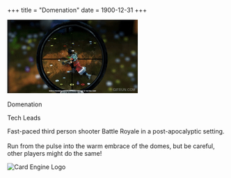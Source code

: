 +++
title = "Domenation"
date = 1900-12-31
+++

<html lang="en">
    <div id="card">
        <div id="card-visual">
            <img src="../images/domenation/animated.gif" alt="Card Image" id="card-image-left">
        </div>
        <div id="card-text">
            <p id="card-title">Domenation</p>
            <p id="card-subtitle">Tech Leads</p>
            <p id="card-description">Fast-paced third person shooter Battle Royale in a post-apocalyptic setting.<br><br>Run from the pulse into the warm embrace of the domes, but be careful, other players might do the same!</p>
            <img src="../images/unreal_logo.png" alt="Card Engine Logo" id="card-engine">
        </div>
    </div>
</html>
